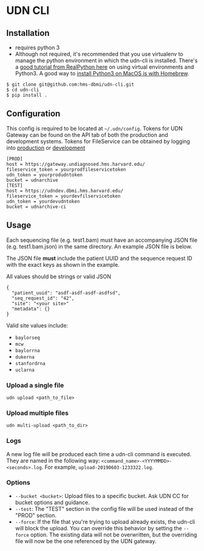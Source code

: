 # UDN CLI

## Installation
* requires python 3
* Although not required, it's recommended that you use virtualenv to manage the python 
environment in which the udn-cli is installed. There's a 
[good tutorial from RealPython here](https://realpython.com/python-virtual-environments-a-primer/#using-different-versions-of-python) 
on using virtual environments and Python3.  A good way to 
[install Python3 on MacOS is with Homebrew](https://docs.python-guide.org/starting/install3/osx/).   
```
$ git clone git@github.com:hms-dbmi/udn-cli.git
$ cd udn-cli
$ pip install .
```

## Configuration
This config is required to be located at `~/.udn/config`.  Tokens for UDN Gateway can be found on the API tab of both
the production and development systems.  Tokens for FileService can be obtained by logging into 
[production](https://fileservice.dbmi.hms.harvard.edu/) or [development](https//fileservicedev.aws.dbmi.hms.harvard.edu/)

```
[PROD]
host = https://gateway.undiagnosed.hms.harvard.edu/
fileservice_token = yourprodfileservicetoken
udn_token = yourprodudntoken
bucket = udnarchive
[TEST]
host = https://udndev.dbmi.hms.harvard.edu/
fileservice_token = yourdevfilservicetoken
udn_token = yourdevudntoken
bucket = udnarchive-ci
```

## Usage

Each sequencing file (e.g. test1.bam) must have an accompanying JSON file (e.g. test1.bam.json) in the same directory. 
An example JSON file is below. 

The JSON file **must** include the patient UUID and the sequence request ID with the exact keys 
as shown in the example. 

All values should be strings or valid JSON  
```
{
  "patient_uuid": "asdf-asdf-asdf-asdfsd",
  "seq_request_id": "42",
  "site": "<your site>"
  "metadata": {}
}
```

Valid site values include:

- `baylorseq`
- `mcw`
- `baylorrna`
- `dukerna`
- `stanfordrna`
- `uclarna`
 
### Upload a single file
`udn upload <path_to_file>`
  
### Upload multiple files
`udn multi-upload <path_to_dir>`


### Logs
A new log file will be produced each time a udn-cli command is executed. They are named in the following way: 
`<command_name>-<YYYYMMDD>-<seconds>.log`. For example, `upload-20190603-1233322.log`.

### Options
* `--bucket <bucket>`: Upload files to a specific bucket.  Ask UDN CC for bucket options and guidance.
* `--test`: The "TEST" section in the config file will be used instead of the "PROD" section.
* `--force`: If the file that you're trying to upload already exists, the udn-cli will block the upload. You can override this behavior by setting the `--force` option. The existing data will not be overwritten, but the overriding file will now be the one referenced by the UDN gateway.
